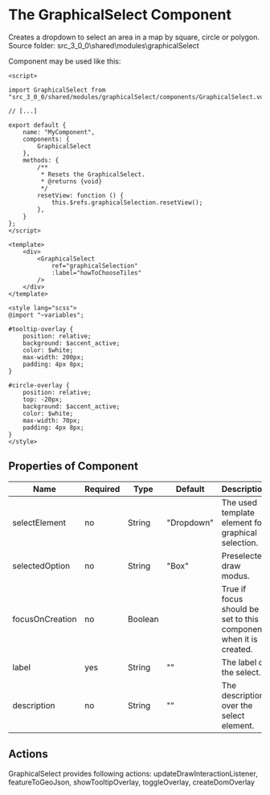 # The GraphicalSelect Component #
Creates a dropdown to select an area in a map by square, circle or polygon.
Source folder: src_3_0_0\shared\modules\graphicalSelect

Component may be used like this:

```
<script>

import GraphicalSelect from "src_3_0_0/shared/modules/graphicalSelect/components/GraphicalSelect.vue";

// [...]

export default {
    name: "MyComponent",
    components: {
        GraphicalSelect
    },
    methods: {
        /**
         * Resets the GraphicalSelect.
         * @returns {void}
         */
        resetView: function () {
            this.$refs.graphicalSelection.resetView();
        },
    }
};
</script>

<template>
    <div>
        <GraphicalSelect
            ref="graphicalSelection"
            :label="howToChooseTiles"
        />
    </div>
</template>

<style lang="scss">
@import "~variables";

#tooltip-overlay {
    position: relative;
    background: $accent_active;
    color: $white;
    max-width: 200px;
    padding: 4px 8px;
}

#circle-overlay {
    position: relative;
    top: -20px;
    background: $accent_active;
    color: $white;
    max-width: 70px;
    padding: 4px 8px;
}
</style>

```

## Properties of Component ##
|Name|Required|Type|Default|Description|
|----|--------|----|-------|-----------|
|selectElement|no|String|"Dropdown"|The used template element for graphical selection.|
|selectedOption|no|String|"Box"|Preselected draw modus.|
|focusOnCreation|no|Boolean||True if focus should be set to this component when it is created.|
|label|yes|String|""|The label of the select.|
|description|no|String|""|The description over the select element.|

## Actions ##
GraphicalSelect provides following actions:
updateDrawInteractionListener, featureToGeoJson, showTooltipOverlay, toggleOverlay, createDomOverlay
